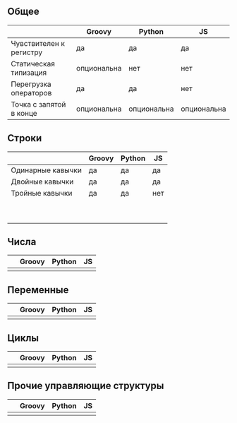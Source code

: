 ## Общее

| &nbsp;                  | Groovy      | Python      | JS          |
|-------------------------|-------------|-------------|-------------|
| Чувствителен к регистру | да          | да          | да          |
| Статическая типизация   | опциональна | нет         | нет         |
| Перегрузка операторов   | да          | да          | нет         |
| Точка с запятой в конце | опциональна | опциональна | опциональна |

## Строки

| &nbsp;            | Groovy | Python | JS  |
|-------------------|--------|--------|-----|
| Одинарные кавычки | да     | да     | да  |
| Двойные кавычки   | да     | да     | да  |
| Тройные кавычки   | да     | да     | нет |
|                   |        |        |     |
|                   |        |        |     |
|                   |        |        |     |
|                   |        |        |     |
|                   |        |        |     |
|                   |        |        |     |
|                   |        |        |     |
|                   |        |        |     |
|                   |        |        |     |

## Числа

| &nbsp; | Groovy | Python | JS |
|--------|--------|--------|----|
|        |        |        |    |

## Переменные

| &nbsp; | Groovy | Python | JS |
|--------|--------|--------|----|
|        |        |        |    |

## Циклы

| &nbsp; | Groovy | Python | JS |
|--------|--------|--------|----|
|        |        |        |    |

## Прочие управляющие структуры

| &nbsp; | Groovy | Python | JS |
|--------|--------|--------|----|
|        |        |        |    |

